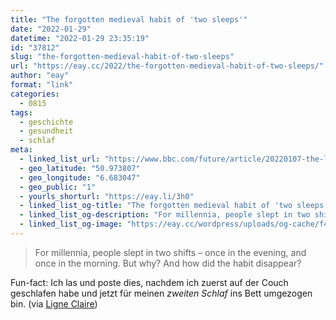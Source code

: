 ```yaml
---
title: "The forgotten medieval habit of 'two sleeps'"
date: "2022-01-29"
datetime: "2022-01-29 23:35:19"
id: "37812"
slug: "the-forgotten-medieval-habit-of-two-sleeps"
url: "https://eay.cc/2022/the-forgotten-medieval-habit-of-two-sleeps/"
author: "eay"
format: "link"
categories:
  - 0815
tags:
  - geschichte
  - gesundheit
  - schlaf
meta:
  - linked_list_url: "https://www.bbc.com/future/article/20220107-the-lost-medieval-habit-of-biphasic-sleep"
  - geo_latitude: "50.973807"
  - geo_longitude: "6.683047"
  - geo_public: "1"
  - yourls_shorturl: "https://eay.li/3h0"
  - linked_list_og-title: "The forgotten medieval habit of 'two sleeps'"
  - linked_list_og-description: "For millennia, people slept in two shifts – once in the evening, and once in the morning. But why? And how did the habit disappear?"
  - linked_list_og-image: "https://eay.cc/wordpress/uploads/og-cache/f44dd2acbf21b10aae4b1a45f0bd59dd.webp"
---
```


> For millennia, people slept in two shifts – once in the evening, and once in the morning. But why? And how did the habit disappear?

Fun-fact: Ich las und poste dies, nachdem ich zuerst auf der Couch geschlafen habe und jetzt für meinen _zweiten Schlaf_ ins Bett umgezogen bin. (via [Ligne Claire](https://ligneclaire.de/links-29-januar-2022))
